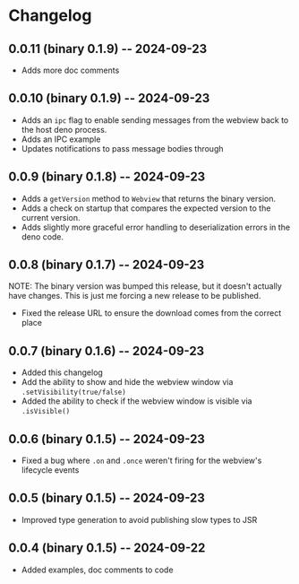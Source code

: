 # Changelog

## 0.0.11 (binary 0.1.9) -- 2024-09-23

- Adds more doc comments

## 0.0.10 (binary 0.1.9) -- 2024-09-23

- Adds an `ipc` flag to enable sending messages from the webview back to the host deno process.
- Adds an IPC example
- Updates notifications to pass message bodies through

## 0.0.9 (binary 0.1.8) -- 2024-09-23

- Adds a `getVersion` method to `Webview` that returns the binary version.
- Adds a check on startup that compares the expected version to the current version.
- Adds slightly more graceful error handling to deserialization errors in the deno code.

## 0.0.8 (binary 0.1.7) -- 2024-09-23

NOTE: The binary version was bumped this release, but it doesn't actually have changes.
This is just me forcing a new release to be published.

- Fixed the release URL to ensure the download comes from the correct place

## 0.0.7 (binary 0.1.6) -- 2024-09-23

- Added this changelog
- Add the ability to show and hide the webview window via `.setVisibility(true/false)`
- Added the ability to check if the webview window is visible via `.isVisible()`

## 0.0.6 (binary 0.1.5) -- 2024-09-23

- Fixed a bug where `.on` and `.once` weren't firing for the webview's lifecycle events

## 0.0.5 (binary 0.1.5) -- 2024-09-23

- Improved type generation to avoid publishing slow types to JSR

## 0.0.4 (binary 0.1.5) -- 2024-09-22

- Added examples, doc comments to code
